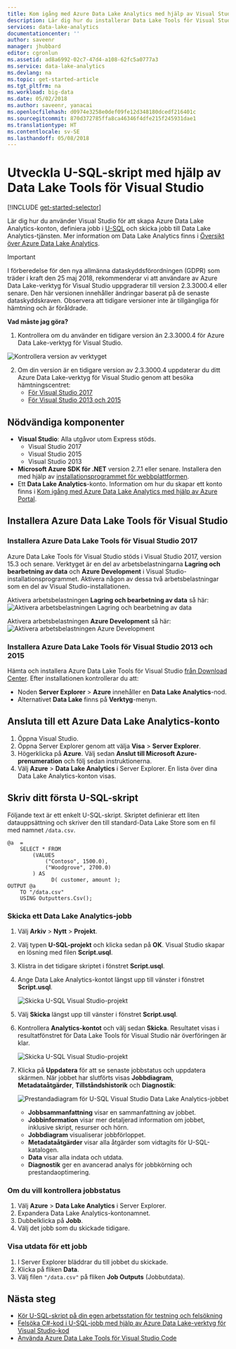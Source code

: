 ```yaml
---
title: Kom igång med Azure Data Lake Analytics med hjälp av Visual Studio | Microsoft Docs
description: Lär dig hur du installerar Data Lake Tools för Visual Studio och hur du utvecklar och testar U-SQL-skript.
services: data-lake-analytics
documentationcenter: ''
author: saveenr
manager: jhubbard
editor: cgronlun
ms.assetid: ad8a6992-02c7-47d4-a108-62fc5a0777a3
ms.service: data-lake-analytics
ms.devlang: na
ms.topic: get-started-article
ms.tgt_pltfrm: na
ms.workload: big-data
ms.date: 05/02/2018
ms.author: saveenr, yanacai
ms.openlocfilehash: d0974e3258e0def09fe12d348180dcedf216401c
ms.sourcegitcommit: 870d372785ffa8ca46346f4dfe215f245931dae1
ms.translationtype: HT
ms.contentlocale: sv-SE
ms.lasthandoff: 05/08/2018
---
```

# <a name="develop-u-sql-scripts-by-using-data-lake-tools-for-visual-studio"></a>Utveckla U-SQL-skript med hjälp av Data Lake Tools för Visual Studio
[!INCLUDE [get-started-selector](../../includes/data-lake-analytics-selector-get-started.md)]


Lär dig hur du använder Visual Studio för att skapa Azure Data Lake Analytics-konton, definiera jobb i [U-SQL](data-lake-analytics-u-sql-get-started.md) och skicka jobb till Data Lake Analytics-tjänsten. Mer information om Data Lake Analytics finns i [Översikt över Azure Data Lake Analytics](data-lake-analytics-overview.md).

>[!IMPORTANT]
>
>I förberedelse för den nya allmänna dataskyddsförordningen (GDPR) som träder i kraft den 25 maj 2018, rekommenderar vi att användare av Azure Data Lake-verktyg för Visual Studio uppgraderar till version 2.3.3000.4 eller senare. Den här versionen innehåller ändringar baserat på de senaste dataskyddskraven. Observera att tidigare versioner inte är tillgängliga för hämtning och är föråldrade. 
>
>**Vad måste jag göra?**
>
>1. Kontrollera om du använder en tidigare version än 2.3.3000.4 för Azure Data Lake-verktyg för Visual Studio. 
>   
>   ![Kontrollera version av verktyget](./media/data-lake-analytics-data-lake-tools-get-started/data-lake-analytics-data-lake-tools-about-data-lake.png)
> 
>2. Om din version är en tidigare version av 2.3.3000.4 uppdaterar du ditt Azure Data Lake-verktyg för Visual Studio genom att besöka hämtningscentret: 
>    - [För Visual Studio 2017](https://marketplace.visualstudio.com/items?itemName=ADLTools.AzureDataLakeandStreamAnalyticsTools)
>    - [För Visual Studio 2013 och 2015](https://www.microsoft.com/en-us/download/details.aspx?id=49504)


## <a name="prerequisites"></a>Nödvändiga komponenter

* **Visual Studio**: Alla utgåvor utom Express stöds.
    * Visual Studio 2017
    * Visual Studio 2015
    * Visual Studio 2013
* **Microsoft Azure SDK för .NET** version 2.7.1 eller senare.  Installera den med hjälp av [installationsprogrammet för webbplattformen](http://www.microsoft.com/web/downloads/platform.aspx).
* Ett **Data Lake Analytics**-konto. Information om hur du skapar ett konto finns i [Kom igång med Azure Data Lake Analytics med hjälp av Azure Portal](data-lake-analytics-get-started-portal.md).

## <a name="install-azure-data-lake-tools-for-visual-studio"></a>Installera Azure Data Lake Tools för Visual Studio

### <a name="install-azure-data-lake-tools-for-visual-studio-2017"></a>Installera Azure Data Lake Tools för Visual Studio 2017

Azure Data Lake Tools för Visual Studio stöds i Visual Studio 2017, version 15.3 och senare. Verktyget är en del av arbetsbelastningarna **Lagring och bearbetning av data** och **Azure Development** i Visual Studio-installationsprogrammet. Aktivera någon av dessa två arbetsbelastningar som en del av Visual Studio-installationen.  

Aktivera arbetsbelastningen **Lagring och bearbetning av data** så här: ![Aktivera arbetsbelastningen Lagring och bearbetning av data](./media/data-lake-analytics-data-lake-tools-get-started/data-lake-tools-for-vs-2017-install-01.png)

Aktivera arbetsbelastningen **Azure Development** så här: ![Aktivera arbetsbelastningen Azure Development](./media/data-lake-analytics-data-lake-tools-get-started/data-lake-tools-for-vs-2017-install-02.png)

### <a name="install-azure-data-lake-tools-for-visual-studio-2013-and-2015"></a>Installera Azure Data Lake Tools för Visual Studio 2013 och 2015

Hämta och installera Azure Data Lake Tools för Visual Studio [från Download Center](http://aka.ms/adltoolsvs). Efter installationen kontrollerar du att:
* Noden **Server Explorer** > **Azure** innehåller en **Data Lake Analytics**-nod. 
* Alternativet **Data Lake** finns på **Verktyg**-menyn.

## <a name="connect-to-an-azure-data-lake-analytics-account"></a>Ansluta till ett Azure Data Lake Analytics-konto

1. Öppna Visual Studio.
2. Öppna Server Explorer genom att välja **Visa** > **Server Explorer**.
3. Högerklicka på **Azure**. Välj sedan **Anslut till Microsoft Azure-prenumeration** och följ sedan instruktionerna.
4. Välj **Azure** > **Data Lake Analytics** i Server Explorer. En lista över dina Data Lake Analytics-konton visas.


## <a name="write-your-first-u-sql-script"></a>Skriv ditt första U-SQL-skript

Följande text är ett enkelt U-SQL-skript. Skriptet definierar ett liten datauppsättning och skriver den till standard-Data Lake Store som en fil med namnet `/data.csv`.

```
@a  = 
    SELECT * FROM 
        (VALUES
            ("Contoso", 1500.0),
            ("Woodgrove", 2700.0)
        ) AS 
              D( customer, amount );
OUTPUT @a
    TO "/data.csv"
    USING Outputters.Csv();
```

### <a name="submit-a-data-lake-analytics-job"></a>Skicka ett Data Lake Analytics-jobb

1. Välj **Arkiv** > **Nytt** > **Projekt**.

2. Välj typen **U-SQL-projekt** och klicka sedan på **OK**. Visual Studio skapar en lösning med filen **Script.usql**.

3. Klistra in det tidigare skriptet i fönstret **Script.usql**.

4. Ange Data Lake Analytics-kontot längst upp till vänster i fönstret **Script.usql**.

    ![Skicka U-SQL Visual Studio-projekt](./media/data-lake-analytics-data-lake-tools-get-started/data-lake-analytics-data-lake-tools-submit-job.png)

5. Välj **Skicka** längst upp till vänster i fönstret **Script.usql**.
6. Kontrollera **Analytics-kontot** och välj sedan **Skicka**. Resultatet visas i resultatfönstret för Data Lake Tools för Visual Studio när överföringen är klar.

    ![Skicka U-SQL Visual Studio-projekt](./media/data-lake-analytics-data-lake-tools-get-started/data-lake-analytics-data-lake-tools-submit-job-advanced.png)
7. Klicka på **Uppdatera** för att se senaste jobbstatus och uppdatera skärmen. När jobbet har slutförts visas **Jobbdiagram**, **Metadataåtgärder**, **Tillståndshistorik** och **Diagnostik**:

    ![Prestandadiagram för U-SQL Visual Studio Data Lake Analytics-jobbet](./media/data-lake-analytics-data-lake-tools-get-started/data-lake-analytics-data-lake-tools-performance-graph.png)

   * **Jobbsammanfattning** visar en sammanfattning av jobbet.   
   * **Jobbinformation** visar mer detaljerad information om jobbet, inklusive skript, resurser och hörn.
   * **Jobbdiagram** visualiserar jobbförloppet.
   * **Metadataåtgärder** visar alla åtgärder som vidtagits för U-SQL-katalogen.
   * **Data** visar alla indata och utdata.
   * **Diagnostik** ger en avancerad analys för jobbkörning och prestandaoptimering.

### <a name="to-check-job-state"></a>Om du vill kontrollera jobbstatus

1. Välj **Azure** > **Data Lake Analytics** i Server Explorer. 
2. Expandera Data Lake Analytics-kontonamnet.
3. Dubbelklicka på **Jobb**.
4. Välj det jobb som du skickade tidigare.

### <a name="to-see-the-output-of-a-job"></a>Visa utdata för ett jobb

1. I Server Explorer bläddrar du till jobbet du skickade.
2. Klicka på fliken **Data**.
3. Välj filen `"/data.csv"` på fliken **Job Outputs** (Jobbutdata).

## <a name="next-steps"></a>Nästa steg

* [Kör U-SQL-skript på din egen arbetsstation för testning och felsökning](data-lake-analytics-data-lake-tools-local-run.md)
* [Felsöka C#-kod i U-SQL-jobb med hjälp av Azure Data Lake-verktyg för Visual Studio-kod](data-lake-tools-for-vscode-local-run-and-debug.md)
* [Använda Azure Data Lake Tools för Visual Studio Code](data-lake-analytics-data-lake-tools-for-vscode.md)
